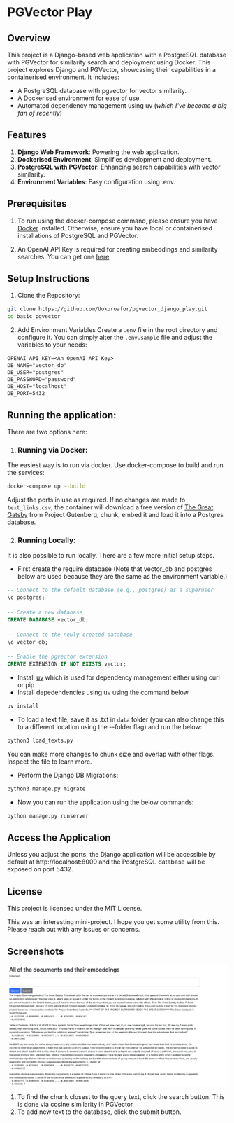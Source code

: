 
# PGVector Play

## Overview
This project is a Django-based web application with a PostgreSQL database with PGVector for similarity search and deployment using Docker. This project explores Django and PGVector, showcasing their capabilities in a containerised environment. It includes:

- A PostgreSQL database with pgvector for vector similarity.
- A Dockerised environment for ease of use.
- Automated dependency management using uv (*which I've become a big fan of recently*)

## Features
1. **Django Web Framework**: Powering the web application.
1. **Dockerised Environment**: Simplifies development and deployment.
1. **PostgreSQL with PGVector**: Enhancing search capabilities with vector similarity.
1. **Environment Variables**: Easy configuration using .env.


## Prerequisites
1. To run using the docker-compose command, please ensure you have [Docker](https://docs.docker.com/engine/install/) installed. Otherwise, ensure you have local or containerised installations of PostgreSQL and PGVector.

1. An OpenAI API Key is required for creating embeddings and similarity searches. You can get one [here](https://platform.openai.com/docs/quickstart).

## Setup Instructions
1. Clone the Repository:
```bash
git clone https://github.com/Uokoroafor/pgvector_django_play.git
cd basic_pgvector
```
2. Add Environment Variables
Create a `.env` file in the root directory and configure it. You can simply alter the `.env.sample` file and adjust the variables to your needs:
```env
OPENAI_API_KEY=<An OpenAI API Key>
DB_NAME="vector_db"
DB_USER="postgres"
DB_PASSWORD="password"
DB_HOST="localhost"
DB_PORT=5432
```

## Running the application:
There are two options here:
1. ### Running via Docker:
The easiest way is to run via docker. Use docker-compose to build and run the services:

```bash
docker-compose up --build
```
Adjust the ports in use as required. If no changes are made to `text_links.csv`, the container will download a free version of [The Great Gatsby](https://www.gutenberg.org/cache/epub/64317/pg64317.txt) from Project Gutenberg, chunk, embed it and load it into a Postgres database. 

2. ### Running Locally:
It is also possible to run locally. There are a few more initial setup steps.
- First create the require database (Note that vector_db and postgres below are used because they are the same as the environment variable.)
```sql
-- Connect to the default database (e.g., postgres) as a superuser
\c postgres;

-- Create a new database
CREATE DATABASE vector_db;

-- Connect to the newly created database
\c vector_db;

-- Enable the pgvector extension
CREATE EXTENSION IF NOT EXISTS vector;
```
- Install [uv](https://docs.astral.sh/uv/getting-started/installation/#pypi) which is used for dependency management either using curl or pip
- Install depedendencies using uv using the command below
```bash
uv install
```
- To load a text file, save it as .txt in `data` folder (you can also change this to a different location using the --folder flag) and run the below:
```bash
python3 load_texts.py
```
You can make more changes to chunk size and overlap with other flags. Inspect the file to learn more.
- Perform the Django DB Migrations:
```bash
python3 manage.py migrate
```
- Now you can run the application using the below commands:
```bash
python manage.py runserver
```


## Access the Application
Unless you adjust the ports, the Django application will be accessible by default at http://localhost:8000 and the PostgreSQL database will be exposed on port 5432.

## License
This project is licensed under the MIT License.

This was an interesting mini-project. I hope you get some utility from this. Please reach out with any issues or concerns.

## Screenshots

![App Screenshot](images/app_screenshot.png)

1. To find the chunk closest to the query text, click the search button. This is done via cosine similarity in PGVector
1. To add new text to the database, click the submit button.
